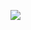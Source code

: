 [![](https://github-readme-stats.vercel.app/api?username=Kitomanari&show_icons=true&theme=dark&locale=en)](https://github.com/Kitomanari)

